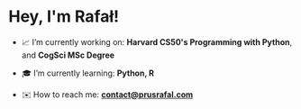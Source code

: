 <h1 ">Hey, I'm Rafał!</h1>

- 📈 I’m currently working on: **Harvard CS50's Programming with Python**, and **CogSci MSc Degree**

- 🎓 I’m currently learning: **Python, R**

- ✉️ How to reach me: **contact@prusrafal.com**
